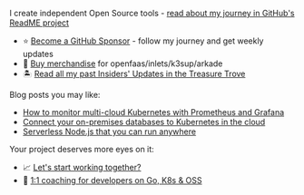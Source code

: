 I create independent Open Source tools - [read about my journey in GitHub's ReadME project](https://github.com/readme/alex-ellis)

* ⭐️ [Become a GitHub Sponsor](https://github.com/sponsors/alexellis) - follow my journey and get weekly updates
* 👕 [Buy merchandise](https://store.openfaas.com/collections) for openfaas/inlets/k3sup/arkade
* 🏝️ [Read all my past Insiders' Updates in the Treasure Trove](https://faasd.exit.openfaas.pro/function/trove/)

Blog posts you may like:

* [How to monitor multi-cloud Kubernetes with Prometheus and Grafana](https://inlets.dev/blog/2020/12/15/multi-cluster-monitoring.html)
* [Connect your on-premises databases to Kubernetes in the cloud](https://inlets.dev/blog/2020/11/06/hybrid-cloud-with-inlets.html)
* [Serverless Node.js that you can run anywhere](https://www.openfaas.com/blog/serverless-nodejs/)

Your project deserves more eyes on it:

* 📈 [Let's start working together?](https://www.alexellis.io/)
* 👔 [1:1 coaching for developers on Go, K8s & OSS](https://calendly.com/alexellis/1-1-discounted-coaching)
